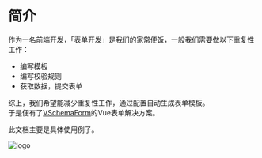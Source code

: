 
# 简介

作为一名前端开发，「表单开发」是我们的家常便饭，一般我们需要做以下重复性工作：
* 编写模板
* 编写校验规则
* 获取数据，提交表单

综上，我们希望能减少重复性工作，通过配置自动生成表单模板。   
于是便有了[VSchemaForm](http://vueschemaform.aegis-info.com/doc/jieshao)的Vue表单解决方案。

此文档主要是具体使用例子。

![logo](/vsf-book/dist/images/logo.png#w40)
<!-- 
哈哈哈
::: abc
<abc/>


@[code](@cmp/abc.vue) -->
